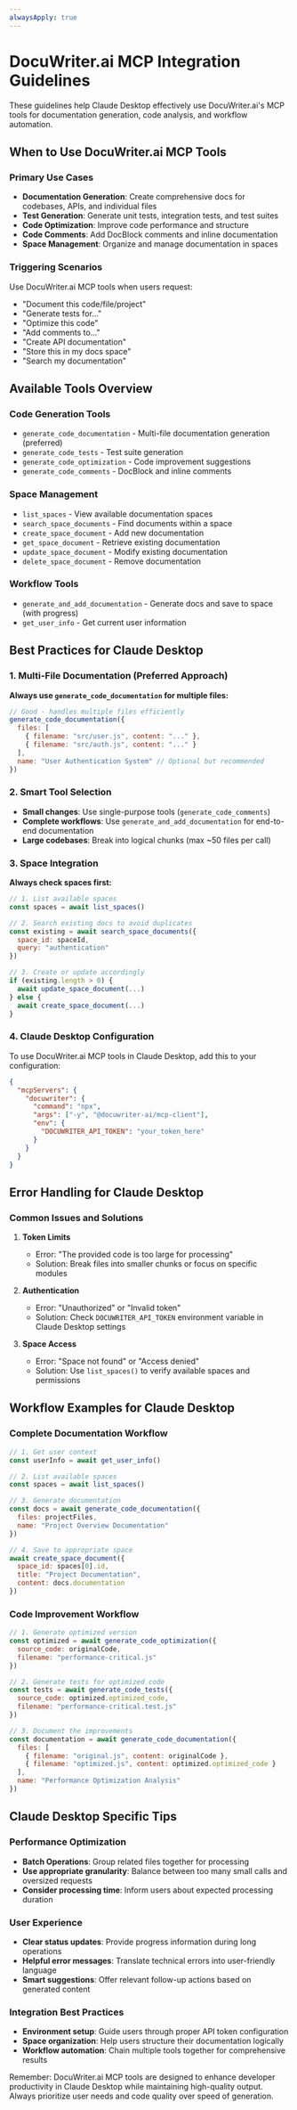 ```yaml
---
alwaysApply: true
---
```


# DocuWriter.ai MCP Integration Guidelines

These guidelines help Claude Desktop effectively use DocuWriter.ai's MCP tools for documentation generation, code analysis, and workflow automation.

## When to Use DocuWriter.ai MCP Tools

### Primary Use Cases
- **Documentation Generation**: Create comprehensive docs for codebases, APIs, and individual files
- **Test Generation**: Generate unit tests, integration tests, and test suites
- **Code Optimization**: Improve code performance and structure
- **Code Comments**: Add DocBlock comments and inline documentation
- **Space Management**: Organize and manage documentation in spaces

### Triggering Scenarios
Use DocuWriter.ai MCP tools when users request:
- "Document this code/file/project"
- "Generate tests for..."
- "Optimize this code"
- "Add comments to..."
- "Create API documentation"
- "Store this in my docs space"
- "Search my documentation"

## Available Tools Overview

### Code Generation Tools
- `generate_code_documentation` - Multi-file documentation generation (preferred)
- `generate_code_tests` - Test suite generation
- `generate_code_optimization` - Code improvement suggestions
- `generate_code_comments` - DocBlock and inline comments

### Space Management
- `list_spaces` - View available documentation spaces
- `search_space_documents` - Find documents within a space
- `create_space_document` - Add new documentation
- `get_space_document` - Retrieve existing documentation
- `update_space_document` - Modify existing documentation
- `delete_space_document` - Remove documentation

### Workflow Tools
- `generate_and_add_documentation` - Generate docs and save to space (with progress)
- `get_user_info` - Get current user information

## Best Practices for Claude Desktop

### 1. Multi-File Documentation (Preferred Approach)
**Always use `generate_code_documentation` for multiple files:**
```javascript
// Good - handles multiple files efficiently
generate_code_documentation({
  files: [
    { filename: "src/user.js", content: "..." },
    { filename: "src/auth.js", content: "..." }
  ],
  name: "User Authentication System" // Optional but recommended
})
```

### 2. Smart Tool Selection
- **Small changes**: Use single-purpose tools (`generate_code_comments`)
- **Complete workflows**: Use `generate_and_add_documentation` for end-to-end documentation
- **Large codebases**: Break into logical chunks (max ~50 files per call)

### 3. Space Integration
**Always check spaces first:**
```javascript
// 1. List available spaces
const spaces = await list_spaces()

// 2. Search existing docs to avoid duplicates
const existing = await search_space_documents({
  space_id: spaceId,
  query: "authentication"
})

// 3. Create or update accordingly
if (existing.length > 0) {
  await update_space_document(...)
} else {
  await create_space_document(...)
}
```

### 4. Claude Desktop Configuration
To use DocuWriter.ai MCP tools in Claude Desktop, add this to your configuration:

```json
{
  "mcpServers": {
    "docuwriter": {
      "command": "npx",
      "args": ["-y", "@docuwriter-ai/mcp-client"],
      "env": {
        "DOCUWRITER_API_TOKEN": "your_token_here"
      }
    }
  }
}
```

## Error Handling for Claude Desktop

### Common Issues and Solutions

1. **Token Limits**
   - Error: "The provided code is too large for processing"
   - Solution: Break files into smaller chunks or focus on specific modules

2. **Authentication**
   - Error: "Unauthorized" or "Invalid token"
   - Solution: Check `DOCUWRITER_API_TOKEN` environment variable in Claude Desktop settings

3. **Space Access**
   - Error: "Space not found" or "Access denied"
   - Solution: Use `list_spaces()` to verify available spaces and permissions

## Workflow Examples for Claude Desktop

### Complete Documentation Workflow
```javascript
// 1. Get user context
const userInfo = await get_user_info()

// 2. List available spaces
const spaces = await list_spaces()

// 3. Generate documentation
const docs = await generate_code_documentation({
  files: projectFiles,
  name: "Project Overview Documentation"
})

// 4. Save to appropriate space
await create_space_document({
  space_id: spaces[0].id,
  title: "Project Documentation",
  content: docs.documentation
})
```

### Code Improvement Workflow
```javascript
// 1. Generate optimized version
const optimized = await generate_code_optimization({
  source_code: originalCode,
  filename: "performance-critical.js"
})

// 2. Generate tests for optimized code
const tests = await generate_code_tests({
  source_code: optimized.optimized_code,
  filename: "performance-critical.test.js"
})

// 3. Document the improvements
const documentation = await generate_code_documentation({
  files: [
    { filename: "original.js", content: originalCode },
    { filename: "optimized.js", content: optimized.optimized_code }
  ],
  name: "Performance Optimization Analysis"
})
```

## Claude Desktop Specific Tips

### Performance Optimization
- **Batch Operations**: Group related files together for processing
- **Use appropriate granularity**: Balance between too many small calls and oversized requests
- **Consider processing time**: Inform users about expected processing duration

### User Experience
- **Clear status updates**: Provide progress information during long operations
- **Helpful error messages**: Translate technical errors into user-friendly language
- **Smart suggestions**: Offer relevant follow-up actions based on generated content

### Integration Best Practices
- **Environment setup**: Guide users through proper API token configuration
- **Space organization**: Help users structure their documentation logically
- **Workflow automation**: Chain multiple tools together for comprehensive results

Remember: DocuWriter.ai MCP tools are designed to enhance developer productivity in Claude Desktop while maintaining high-quality output. Always prioritize user needs and code quality over speed of generation.
